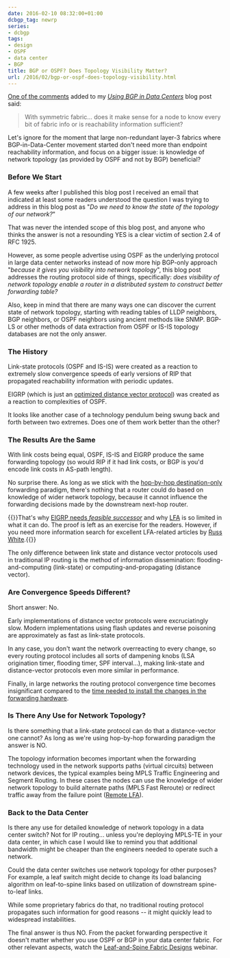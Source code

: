 ```yaml
---
date: 2016-02-10 08:32:00+01:00
dcbgp_tag: newrp
series:
- dcbgp
tags:
- design
- OSPF
- data center
- BGP
title: BGP or OSPF? Does Topology Visibility Matter?
url: /2016/02/bgp-or-ospf-does-topology-visibility.html
---
```

[One of the comments](http://blog.ipspace.net/2016/02/using-bgp-in-data-center-fabrics.html?showComment=1455038894509#c7711023460231292939) added to my [*Using BGP in Data Centers*](http://blog.ipspace.net/2016/02/using-bgp-in-data-center-fabrics.html) blog post said:

> With symmetric fabric... does it make sense for a node to know every bit of fabric info or is reachability information sufficient?

Let's ignore for the moment that large non-redundant layer-3 fabrics where BGP-in-Data-Center movement started don't need more than endpoint reachability information, and focus on a bigger issue: is knowledge of network topology (as provided by OSPF and not by BGP) beneficial?
<!--more-->

### Before We Start

A few weeks after I published this blog post I received an email that indicated at least some readers understood the question I was trying to address in this blog post as "*Do we need to know the state of the topology of our network?*"

That was never the intended scope of this blog post, and anyone who thinks the answer is not a resounding YES is a clear victim of section 2.4 of RFC 1925.

However, as some people advertise using OSPF as the underlying protocol in large data center networks instead of now more hip BGP-only approach "*because it gives you visibility into network topology*", this blog post addresses the routing protocol side of things, specifically: *does visibility of network topology enable a router in a distributed system to construct better forwarding table?*

Also, keep in mind that there are many ways one can discover the current state of network topology, starting with reading tables of LLDP neighbors, BGP neighbors, or OSPF neighbors using ancient methods like SNMP. BGP-LS or other methods of data extraction from OSPF or IS-IS topology databases are not the only answer.

### The History

Link-state protocols (OSPF and IS-IS) were created as a reaction to extremely slow convergence speeds of early versions of RIP that propagated reachability information with periodic updates.

EIGRP (which is just an [optimized distance vector protocol](http://blog.ipspace.net/2010/08/eigrp-myths-debunked.html)) was created as a reaction to complexities of OSPF.

It looks like another case of a technology pendulum being swung back and forth between two extremes. Does one of them work better than the other?

### The Results Are the Same

With link costs being equal, OSPF, IS-IS and EIGRP produce the same forwarding topology (so would RIP if it had link costs, or BGP is you'd encode link costs in AS-path length).

No surprise there. As long as we stick with the [hop-by-hop destination-only](http://blog.ipspace.net/2015/11/packet-and-flow-based-forwarding.html) forwarding paradigm, there's nothing that a router could do based on knowledge of wider network topology, because it cannot influence the forwarding decisions made by the downstream next-hop router.

{{<note>}}That's why [EIGRP needs *feasible successor*](http://blog.ipspace.net/2012/08/eigrp-mba-like-perspective.html) and why [LFA](http://blog.ipspace.net/2012/01/loop-free-alternate-ospf-meets-eigrp.html) is so limited in what it can do. The proof is left as an exercise for the readers. However, if you need more information search for excellent LFA-related articles by [Russ White](http://packetpushers.net/author/russ-white/).{{</note>}}

The only difference between link state and distance vector protocols used in traditional IP routing is the method of information dissemination: flooding-and-computing (link-state) or computing-and-propagating (distance vector).

### Are Convergence Speeds Different?

Short answer: No.

Early implementations of distance vector protocols were excruciatingly slow. Modern implementations using flash updates and reverse poisoning are approximately as fast as link-state protocols.

In any case, you don't want the network overreacting to every change, so every routing protocol includes all sorts of dampening knobs (LSA origination timer, flooding timer, SPF interval...), making link-state and distance-vector protocols even more similar in performance.

Finally, in large networks the routing protocol convergence time becomes insignificant compared to the [time needed to install the changes in the forwarding hardware](http://blog.ipspace.net/2012/01/prefix-independent-convergence-pic.html).

### Is There Any Use for Network Topology?

Is there something that a link-state protocol can do that a distance-vector one cannot? As long as we're using hop-by-hop forwarding paradigm the answer is NO.

The topology information becomes important when the forwarding technology used in the network supports paths (virtual circuits) between network devices, the typical examples being MPLS Traffic Engineering and Segment Routing. In these cases the nodes can use the knowledge of wider network topology to build alternate paths (MPLS Fast Reroute) or redirect traffic away from the failure point ([Remote LFA](http://packetpushers.net/remote-lfa-2/)).

### Back to the Data Center

Is there any use for detailed knowledge of network topology in a data center switch? Not for IP routing... unless you're deploying MPLS-TE in your data center, in which case I would like to remind you that additional bandwidth might be cheaper than the engineers needed to operate such a network.

Could the data center switches use network topology for other purposes? For example, a leaf switch might decide to change its load balancing algorithm on leaf-to-spine links based on utilization of downstream spine-to-leaf links.

While some proprietary fabrics do that, no traditional routing protocol propagates such information for good reasons -- it might quickly lead to widespread instabilities.

The final answer is thus NO. From the packet forwarding perspective it doesn't matter whether you use OSPF or BGP in your data center fabric. For other relevant aspects, watch the   [Leaf-and-Spine Fabric Designs](http://www.ipspace.net/Leaf-and-Spine_Fabric_Designs) webinar.
